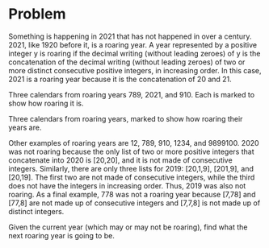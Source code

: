 # Problem

Something is happening in 2021 that has not happened in over a century. 2021, like 1920 before it, is a roaring year. A year represented by a positive integer y is roaring if the decimal writing (without leading zeroes) of y is the concatenation of the decimal writing (without leading zeroes) of two or more distinct consecutive positive integers, in increasing order. In this case, 2021 is a roaring year because it is the concatenation of 20 and 21.

Three calendars from roaring years 789, 2021, and 910. Each is marked to show how roaring it is.

Three calendars from roaring years, marked to show how roaring their years are.

Other examples of roaring years are 12, 789, 910, 1234, and 9899100. 2020 was not roaring because the only list of two or more positive integers that concatenate into 2020 is [20,20], and it is not made of consecutive integers. Similarly, there are only three lists for 2019: [20,1,9], [201,9], and [20,19]. The first two are not made of consecutive integers, while the third does not have the integers in increasing order. Thus, 2019 was also not roaring. As a final example, 778 was not a roaring year because [7,78] and [77,8] are not made up of consecutive integers and [7,7,8] is not made up of distinct integers.

Given the current year (which may or may not be roaring), find what the next roaring year is going to be.
